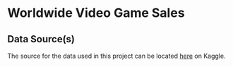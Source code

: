 # Worldwide Video Game Sales

## Data Source(s)

The source for the data used in this project can be located [here](https://www.kaggle.com/datasets/ulrikthygepedersen/video-games-sales) on Kaggle.
